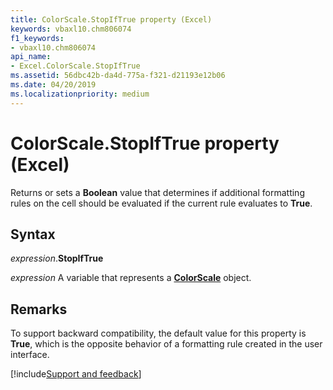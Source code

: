 ```yaml
---
title: ColorScale.StopIfTrue property (Excel)
keywords: vbaxl10.chm806074
f1_keywords:
- vbaxl10.chm806074
api_name:
- Excel.ColorScale.StopIfTrue
ms.assetid: 56dbc42b-da4d-775a-f321-d21193e12b06
ms.date: 04/20/2019
ms.localizationpriority: medium
---
```



# ColorScale.StopIfTrue property (Excel)

Returns or sets a **Boolean** value that determines if additional formatting rules on the cell should be evaluated if the current rule evaluates to **True**.


## Syntax

_expression_.**StopIfTrue**

_expression_ A variable that represents a **[ColorScale](Excel.ColorScale.md)** object.


## Remarks

To support backward compatibility, the default value for this property is **True**, which is the opposite behavior of a formatting rule created in the user interface.



[!include[Support and feedback](~/includes/feedback-boilerplate.md)]